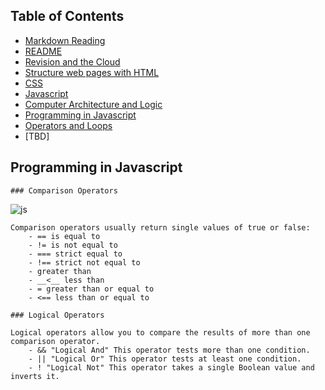 ## Table of Contents

- [Markdown Reading](markdown.md)
- [README](README.md)
- [Revision and the Cloud](revisions-and-the-cloud.md)
- [Structure web pages with HTML](structurehtml.md)
- [CSS](css.md)
- [Javascript](js.md)
- [Computer Architecture and Logic](comparch.md)
- [Programming in Javascript](programmingjs.md)
- [Operators and Loops](oploop.md)
- [TBD]


## Programming in Javascript

    ### Comparison Operators

![js](https://external-content.duckduckgo.com/iu/?u=http%3A%2F%2Fwww.demonixis.net%2Fblog%2Fwp-content%2Fuploads%2F2014%2F03%2Fjavascript_logo.png&f=1&nofb=1)



    Comparison operators usually return single values of true or false:
        - == is equal to
        - != is not equal to
        - === strict equal to
        - !== strict not equal to
        - greater than
        - __<__ less than
        - = greater than or equal to
        - <== less than or equal to

    ### Logical Operators

    Logical operators allow you to compare the results of more than one comparison operator.
        - && "Logical And" This operator tests more than one condition.
        - || "Logical Or" This operator tests at least one condition.
        - ! "Logical Not" This operator takes a single Boolean value and inverts it.

